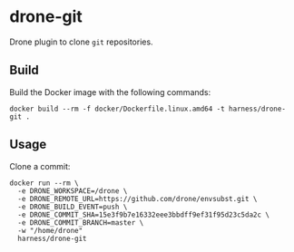 # drone-git

Drone plugin to clone `git` repositories.

## Build

Build the Docker image with the following commands:

```
docker build --rm -f docker/Dockerfile.linux.amd64 -t harness/drone-git .
```

## Usage

Clone a commit:

```
docker run --rm \
  -e DRONE_WORKSPACE=/drone \
  -e DRONE_REMOTE_URL=https://github.com/drone/envsubst.git \
  -e DRONE_BUILD_EVENT=push \
  -e DRONE_COMMIT_SHA=15e3f9b7e16332eee3bbdff9ef31f95d23c5da2c \
  -e DRONE_COMMIT_BRANCH=master \
  -w "/home/drone"
  harness/drone-git
```
